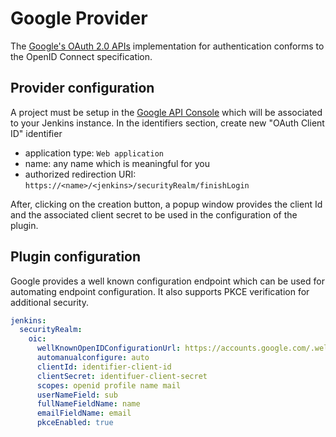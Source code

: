 # Google Provider

The [Google's OAuth 2.0 APIs][1] implementation for authentication
conforms to the OpenID Connect specification.


## Provider configuration

A project must be setup in the [Google API Console][2] which will be
associated to your Jenkins instance. In the identifiers section, create
new "OAuth Client ID" identifier

- application type: `Web application`
- name: any name which is meaningful for you
- authorized redirection URI: `https://<name>/<jenkins>/securityRealm/finishLogin`

After, clicking on the creation button, a popup window provides the
client Id and the associated client secret to be used in the
configuration of the plugin.


## Plugin configuration

Google provides a well known configuration endpoint which can be used
for automating endpoint configuration. It also supports PKCE
verification for additional security.

```yaml
jenkins:
  securityRealm:
    oic:
      wellKnownOpenIDConfigurationUrl: https://accounts.google.com/.well-known/openid-configuration
	  automanualconfigure: auto
      clientId: identifier-client-id
      clientSecret: identifuer-client-secret
      scopes: openid profile name mail 
      userNameField: sub
      fullNameFieldName: name
      emailFieldName: email
      pkceEnabled: true
```

[1]: https://developers.google.com/identity/openid-connect/openid-connect
[2]: https://console.developers.google.com/
